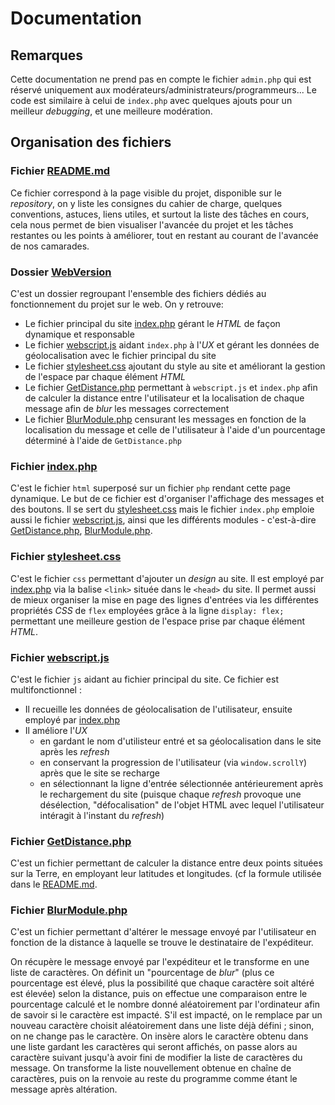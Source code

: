 # Documentation

## Remarques

Cette documentation ne prend pas en compte le fichier `admin.php` qui est réservé uniquement aux modérateurs/administrateurs/programmeurs...
Le code est similaire à celui de `index.php` avec quelques ajouts pour un meilleur *debugging*, et une meilleure modération.

## Organisation des fichiers

### Fichier [README.md](/README.md)

Ce fichier correspond à la page visible du projet, disponible sur le *repository*, on y liste les consignes du cahier de charge, quelques conventions, astuces, liens utiles, et surtout la liste des tâches en cours, cela nous permet de bien visualiser l'avancée du projet et les tâches restantes ou les points à améliorer, tout en restant au courant de l'avancée de nos camarades.

### Dossier [WebVersion](/WebVersion)

C'est un dossier regroupant l'ensemble des fichiers dédiés au fonctionnement du projet sur le web.
On y retrouve:
- Le fichier principal du site [index.php](#fichier-index.php) gérant le *HTML* de façon dynamique et responsable
- Le fichier [webscript.js](#fichier-webscript.js) aidant `index.php` à l'*UX* et gérant les données de géolocalisation avec le fichier principal du site
- Le fichier [stylesheet.css](#fichier-stylesheet.css) ajoutant du style au site et améliorant la gestion de l'espace par chaque élément *HTML*
- Le fichier [GetDistance.php](#fichier-getdistance.php) permettant à `webscript.js` et `index.php` afin de calculer la distance entre l'utilisateur et la localisation de chaque message afin de *blur* les messages correctement
- Le fichier [BlurModule.php](#fichier-blurmodule.php) censurant les messages en fonction de la localisation du message et celle de l'utilisateur à l'aide d'un pourcentage déterminé à l'aide de `GetDistance.php`

### Fichier [index.php](/WebVersion/index.php)

C'est le fichier `html` superposé sur un fichier `php` rendant cette page dynamique. Le but de ce fichier est d'organiser l'affichage des messages et des boutons. Il se sert du [stylesheet.css](#fichier-stylesheet.css) mais le fichier `index.php` emploie aussi le fichier [webscript.js](#fichier-webscript.js), ainsi que les différents modules - c'est-à-dire [GetDistance.php](#fichier-getdistance.php), [BlurModule.php](#fichier-blurmodule.php).

### Fichier [stylesheet.css](/WebVersion/stylesheet.css)

C'est le fichier `css` permettant d'ajouter un *design* au site. Il est employé par [index.php](#fichier-index.php) via la balise `<link>` située dans le `<head>` du site.
Il permet aussi de mieux organiser la mise en page des lignes d'entrées via les différentes propriétés *CSS* de `flex` employées grâce à la ligne `display: flex;` permettant une meilleure gestion de l'espace prise par chaque élément *HTML*.

### Fichier [webscript.js](/WebVersion/webscript.js)

C'est le fichier `js` aidant au fichier principal du site. Ce fichier est multifonctionnel :
- Il recueille les données de géolocalisation de l'utilisateur, ensuite employé par [index.php](#fichier-index.php)
- Il améliore l'*UX*
	-  en gardant le nom d'utilisteur entré et sa géolocalisation dans le site après les *refresh*
	- en conservant la progression de l'utilisateur (via `window.scrollY`) après que le site se recharge
	- en sélectionnant la ligne d'entrée sélectionnée antérieurement après le rechargement du site (puisque chaque *refresh* provoque une désélection, "défocalisation" de l'objet HTML avec lequel l'utilisateur intéragit à l'instant du *refresh*)

### Fichier [GetDistance.php](/WebVersion/GetDistance.php)

C'est un fichier permettant de calculer la distance entre deux points situées sur la Terre, en employant leur latitudes et longitudes. (cf la formule utilisée dans le [README.md](#fichier-readme.md).

### Fichier [BlurModule.php](/WebVersion/BlurModule.php)

C'est un fichier permettant d'altérer le message envoyé par l'utilisateur en fonction de la distance à laquelle se trouve le destinataire de l'expéditeur.

On récupère le message envoyé par l'expéditeur et le transforme en une liste de caractères. On définit un "pourcentage de *blur*" (plus ce pourcentage est élevé, plus la possibilité que chaque caractère soit altéré est élevée) selon la distance, puis on effectue une comparaison entre le pourcentage calculé et le nombre donné aléatoirement par l'ordinateur afin de savoir si le caractère est impacté. S'il est impacté, on le remplace par un nouveau caractère choisit aléatoirement  dans une liste déjà défini ; sinon, on ne change pas le caractère. On insère alors le caractère obtenu dans une liste gardant les caractères qui seront affichés, on passe alors au caractère suivant jusqu'à avoir fini de modifier la liste de caractères du message. On transforme la liste nouvellement obtenue en chaîne de caractères, puis on la renvoie au reste du programme comme étant le message après altération.




